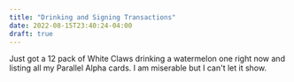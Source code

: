 ```yaml
---
title: "Drinking and Signing Transactions"
date: 2022-08-15T23:40:24-04:00
draft: true
---
```


Just got a 12 pack of White Claws drinking a watermelon one right now and listing all my Parallel Alpha cards. I am miserable but I can't let it show.